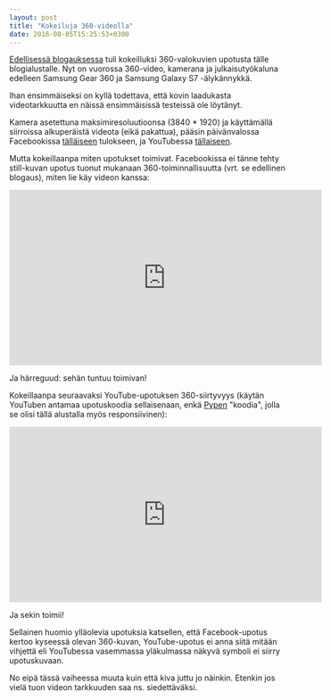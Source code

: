 ```yaml
---
layout: post
title: "Kokeiluja 360-videolla"
date: 2016-08-05T15:25:53+0300
---
```


[Edellisessä blogauksessa](http://www.infocrea.fi/blogi/2016/08/kokeiluja-360-kuvalla/) tuli kokeilluksi 360-valokuvien upotusta tälle blogialustalle. Nyt on vuorossa 360-video, kamerana ja julkaisutyökaluna edelleen Samsung Gear 360 ja Samsung Galaxy S7 -älykännykkä.<!--more-->

Ihan ensimmäiseksi on kyllä todettava, että kovin laadukasta videotarkkuutta en näissä ensimmäisissä testeissä ole löytänyt.

Kamera asetettuna maksimiresoluutioonsa (3840 * 1920) ja käyttämällä siirroissa alkuperäistä videota (eikä pakattua), pääsin päivänvalossa Facebookissa [tälläiseen](https://www.facebook.com/jarmo.lahti/videos/vb.531562962/10153810050317963/) tulokseen, ja YouTubessa [tällaiseen](https://youtu.be/5t6uSBjvY9s).

Mutta kokeillaanpa miten upotukset toimivat. Facebookissa ei tänne tehty still-kuvan upotus tuonut mukanaan 360-toiminnallisuutta (vrt. se edellinen blogaus), miten lie käy videon kanssa:

<iframe src="https://www.facebook.com/plugins/video.php?href=https%3A%2F%2Fwww.facebook.com%2Fjarmo.lahti%2Fvideos%2F10153810050317963%2F&show_text=0&width=560" width="560" height="315" style="border:none;overflow:hidden" scrolling="no" frameborder="0" allowTransparency="true" allowFullScreen="true"></iframe> 

Ja härreguud: sehän tuntuu toimivan!

Kokeillaanpa seuraavaksi YouTube-upotuksen 360-siirtyvyys (käytän YouTuben antamaa upotuskoodia sellaisenaan, enkä [Pypen](http://www.pyppe.fi/) "koodia", jolla se olisi tällä alustalla myös responsiivinen):

<iframe width="560" height="315" src="https://www.youtube.com/embed/5t6uSBjvY9s" frameborder="0" allowfullscreen></iframe> 

Ja sekin toimii! 

Sellainen huomio ylläolevia upotuksia katsellen, että Facebook-upotus kertoo kyseessä olevan 360-kuvan, YouTube-upotus ei anna siitä mitään vihjettä eli YouTubessa vasemmassa yläkulmassa näkyvä symboli ei siirry upotuskuvaan. 

No eipä tässä vaiheessa muuta kuin että kiva juttu jo näinkin. Etenkin jos vielä tuon videon tarkkuuden saa ns. siedettäväksi. 